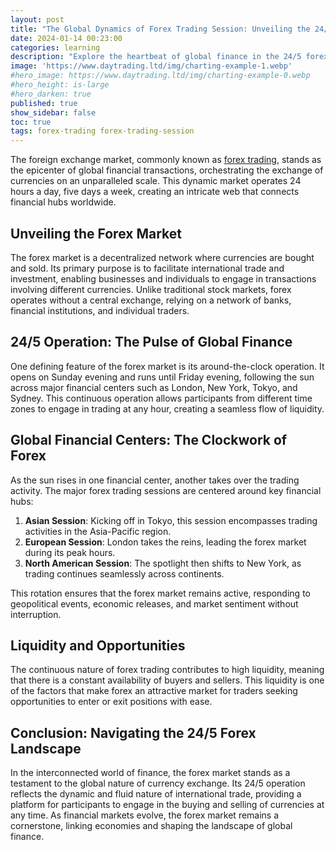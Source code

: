 ```yaml
---
layout: post
title: "The Global Dynamics of Forex Trading Session: Unveiling the 24/5 Market"
date: 2024-01-14 00:23:00
categories: learning
description: "Explore the heartbeat of global finance in the 24/5 forex market, where currencies intertwine seamlessly across major financial hubs."
image: 'https://www.daytrading.ltd/img/charting-example-1.webp'
#hero_image: https://www.daytrading.ltd/img/charting-example-0.webp
#hero_height: is-large
#hero_darken: true
published: true
show_sidebar: false
toc: true
tags: forex-trading forex-trading-session
---
```


The foreign exchange market, commonly known as <a href="https://www.daytrading.ltd/learning/what-is-forex-trading">forex trading</a>, stands as the epicenter of global financial transactions, orchestrating the exchange of currencies on an unparalleled scale. This dynamic market operates 24 hours a day, five days a week, creating an intricate web that connects financial hubs worldwide.

## Unveiling the Forex Market
The forex market is a decentralized network where currencies are bought and sold. Its primary purpose is to facilitate international trade and investment, enabling businesses and individuals to engage in transactions involving different currencies. Unlike traditional stock markets, forex operates without a central exchange, relying on a network of banks, financial institutions, and individual traders.

## 24/5 Operation: The Pulse of Global Finance
One defining feature of the forex market is its around-the-clock operation. It opens on Sunday evening and runs until Friday evening, following the sun across major financial centers such as London, New York, Tokyo, and Sydney. This continuous operation allows participants from different time zones to engage in trading at any hour, creating a seamless flow of liquidity.

## Global Financial Centers: The Clockwork of Forex
As the sun rises in one financial center, another takes over the trading activity. The major forex trading sessions are centered around key financial hubs:

1. **Asian Session**: Kicking off in Tokyo, this session encompasses trading activities in the Asia-Pacific region.
2. **European Session**: London takes the reins, leading the forex market during its peak hours.
3. **North American Session**: The spotlight then shifts to New York, as trading continues seamlessly across continents.

This rotation ensures that the forex market remains active, responding to geopolitical events, economic releases, and market sentiment without interruption.

## Liquidity and Opportunities
The continuous nature of forex trading contributes to high liquidity, meaning that there is a constant availability of buyers and sellers. This liquidity is one of the factors that make forex an attractive market for traders seeking opportunities to enter or exit positions with ease.

## Conclusion: Navigating the 24/5 Forex Landscape
In the interconnected world of finance, the forex market stands as a testament to the global nature of currency exchange. Its 24/5 operation reflects the dynamic and fluid nature of international trade, providing a platform for participants to engage in the buying and selling of currencies at any time. As financial markets evolve, the forex market remains a cornerstone, linking economies and shaping the landscape of global finance.

<script type='application/ld+json'>
{
  "@context": "https://schema.org",
  "@type": "FAQPage",
  "mainEntity": [
    {
      "@type": "Question",
      "name": "What is the forex market?",
      "acceptedAnswer": {
        "@type": "Answer",
        "text": "The forex market is a global platform facilitating the exchange of currencies for international trade and investment."
      }
    },
    {
      "@type": "Question",
      "name": "How does the forex market operate?",
      "acceptedAnswer": {
        "@type": "Answer",
        "text": "The market operates 24/5, following major financial centers worldwide, allowing continuous currency trading."
      }
    },
    {
      "@type": "Question",
      "name": "What are the major forex trading sessions?",
      "acceptedAnswer": {
        "@type": "Answer",
        "text": "The Asian, European, and North American sessions rotate, ensuring continuous global trading activity."
      }
    },
    {
      "@type": "Question",
      "name": "Why is forex attractive to traders?",
      "acceptedAnswer": {
        "@type": "Answer",
        "text": "Forex offers high liquidity, allowing participants to enter or exit positions easily, presenting diverse trading opportunities."
      }
    },
    {
      "@type": "Question",
      "name": "How does the 24/5 operation impact global finance?",
      "acceptedAnswer": {
        "@type": "Answer",
        "text": "The 24/5 nature of forex reflects the dynamic and interconnected nature of international trade, shaping the landscape of global finance."
      }
    }
  ]
}
</script>